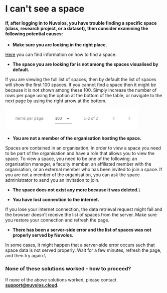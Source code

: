 # I can't see a space

#### If, after logging in to Nuvolos, you have trouble finding a specific space (class, research project, or a dataset), then consider examining the following potential causes:

* **Make sure you are looking in the right place.**

[Here](../../../features/searching/find-a-space.md) you can find information on how to find a space.

* **The space you are looking for is not among the spaces visualised by default.**

If you are viewing the full list of spaces, then by default the list of spaces will show the first 100 spaces. If you cannot find a space then it might be because it is not shown among these 100. Simply increase the number of rows per page using the option at the bottom of the table, or navigate to the next page by using the right arrow at the bottom.

![](<../../../.gitbook/assets/Screen Shot 2020-06-11 at 9.43.52 AM.png>)



* **You are not a member of the organisation hosting the space.**

Spaces are contained in an organisation. In order to view a space you need to be part of the organisation and have a role that allows you to view the space. To view a space, you need to be one of the following: an organisation manager, a faculty member, an affiliated member with the organisation, or an external member who has been invited to join a space. If you are not a member of the organisation, you can ask the space administrator to send you an invitation to join.

* **The space does not exist any more because it was deleted.**\

* **You have lost connection to the internet.**

If you lose your internet connection, the data retrieval request might fail and the browser doesn't receive the list of spaces from the server. Make sure you restore your connection and refresh the page.

* **There has been a server-side error and the list of spaces was not properly served by Nuvolos.**

In some cases, it might happen that a server-side error occurs such that space data is not served properly. Wait for a few minutes, refresh the page, and then try again.\


### None of these solutions worked - how to proceed?

If none of the above solutions worked, please contact [**support@nuvolos.cloud**](mailto:support@nuvolos.cloud)**.**

